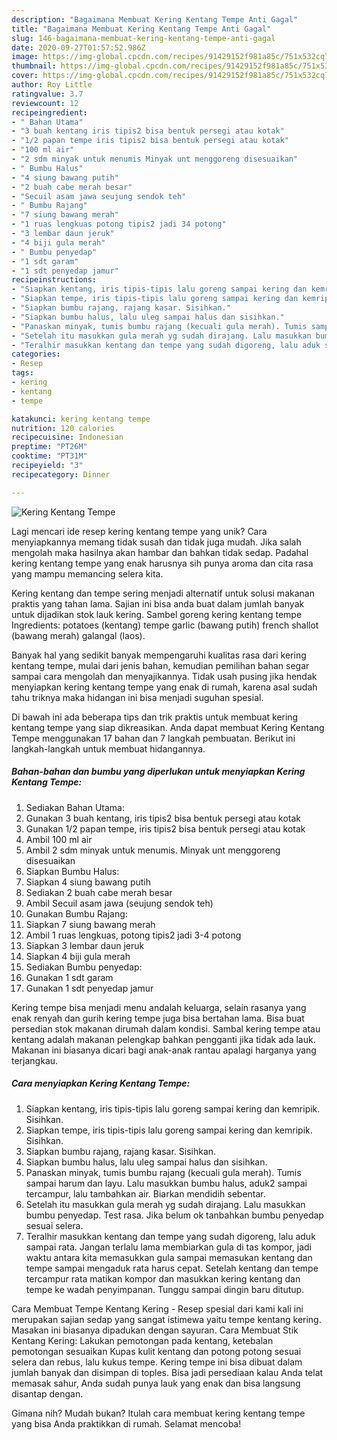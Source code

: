 ```yaml
---
description: "Bagaimana Membuat Kering Kentang Tempe Anti Gagal"
title: "Bagaimana Membuat Kering Kentang Tempe Anti Gagal"
slug: 146-bagaimana-membuat-kering-kentang-tempe-anti-gagal
date: 2020-09-27T01:57:52.986Z
image: https://img-global.cpcdn.com/recipes/91429152f981a85c/751x532cq70/kering-kentang-tempe-foto-resep-utama.jpg
thumbnail: https://img-global.cpcdn.com/recipes/91429152f981a85c/751x532cq70/kering-kentang-tempe-foto-resep-utama.jpg
cover: https://img-global.cpcdn.com/recipes/91429152f981a85c/751x532cq70/kering-kentang-tempe-foto-resep-utama.jpg
author: Roy Little
ratingvalue: 3.7
reviewcount: 12
recipeingredient:
- " Bahan Utama"
- "3 buah kentang iris tipis2 bisa bentuk persegi atau kotak"
- "1/2 papan tempe iris tipis2 bisa bentuk persegi atau kotak"
- "100 ml air"
- "2 sdm minyak untuk menumis Minyak unt menggoreng disesuaikan"
- " Bumbu Halus"
- "4 siung bawang putih"
- "2 buah cabe merah besar"
- "Secuil asam jawa seujung sendok teh"
- " Bumbu Rajang"
- "7 siung bawang merah"
- "1 ruas lengkuas potong tipis2 jadi 34 potong"
- "3 lembar daun jeruk"
- "4 biji gula merah"
- " Bumbu penyedap"
- "1 sdt garam"
- "1 sdt penyedap jamur"
recipeinstructions:
- "Siapkan kentang, iris tipis-tipis lalu goreng sampai kering dan kemripik. Sisihkan."
- "Siapkan tempe, iris tipis-tipis lalu goreng sampai kering dan kemripik. Sisihkan."
- "Siapkan bumbu rajang, rajang kasar. Sisihkan."
- "Siapkan bumbu halus, lalu uleg sampai halus dan sisihkan."
- "Panaskan minyak, tumis bumbu rajang (kecuali gula merah). Tumis sampai harum dan layu. Lalu masukkan bumbu halus, aduk2 sampai tercampur, lalu tambahkan air. Biarkan mendidih sebentar."
- "Setelah itu masukkan gula merah yg sudah dirajang. Lalu masukkan bumbu penyedap. Test rasa. Jika belum ok tanbahkan bumbu penyedap sesuai selera."
- "Teralhir masukkan kentang dan tempe yang sudah digoreng, lalu aduk sampai rata. Jangan terlalu lama membiarkan gula di tas kompor, jadi waktu antara kita memasukkan gula sampai memasukan kentang dan tempe sampai mengaduk rata harus cepat. Setelah kentang dan tempe tercampur rata matikan kompor dan masukkan kering kentang dan tempe ke wadah penyimpanan. Tunggu sampai dingin baru ditutup."
categories:
- Resep
tags:
- kering
- kentang
- tempe

katakunci: kering kentang tempe 
nutrition: 120 calories
recipecuisine: Indonesian
preptime: "PT26M"
cooktime: "PT31M"
recipeyield: "3"
recipecategory: Dinner

---
```



![Kering Kentang Tempe](https://img-global.cpcdn.com/recipes/91429152f981a85c/751x532cq70/kering-kentang-tempe-foto-resep-utama.jpg)

Lagi mencari ide resep kering kentang tempe yang unik? Cara menyiapkannya memang tidak susah dan tidak juga mudah. Jika salah mengolah maka hasilnya akan hambar dan bahkan tidak sedap. Padahal kering kentang tempe yang enak harusnya sih punya aroma dan cita rasa yang mampu memancing selera kita.

Kering kentang dan tempe sering menjadi alternatif untuk solusi makanan praktis yang tahan lama. Sajian ini bisa anda buat dalam jumlah banyak untuk dijadikan stok lauk kering. Sambel goreng kering kentang tempe Ingredients: potatoes (kentang) tempe garlic (bawang putih) french shallot (bawang merah) galangal (laos).

Banyak hal yang sedikit banyak mempengaruhi kualitas rasa dari kering kentang tempe, mulai dari jenis bahan, kemudian pemilihan bahan segar sampai cara mengolah dan menyajikannya. Tidak usah pusing jika hendak menyiapkan kering kentang tempe yang enak di rumah, karena asal sudah tahu triknya maka hidangan ini bisa menjadi suguhan spesial.


Di bawah ini ada beberapa tips dan trik praktis untuk membuat kering kentang tempe yang siap dikreasikan. Anda dapat membuat Kering Kentang Tempe menggunakan 17 bahan dan 7 langkah pembuatan. Berikut ini langkah-langkah untuk membuat hidangannya.

<!--inarticleads1-->

##### Bahan-bahan dan bumbu yang diperlukan untuk menyiapkan Kering Kentang Tempe:

1. Sediakan  Bahan Utama:
1. Gunakan 3 buah kentang, iris tipis2 bisa bentuk persegi atau kotak
1. Gunakan 1/2 papan tempe, iris tipis2 bisa bentuk persegi atau kotak
1. Ambil 100 ml air
1. Ambil 2 sdm minyak untuk menumis. Minyak unt menggoreng disesuaikan
1. Siapkan  Bumbu Halus:
1. Siapkan 4 siung bawang putih
1. Sediakan 2 buah cabe merah besar
1. Ambil Secuil asam jawa (seujung sendok teh)
1. Gunakan  Bumbu Rajang:
1. Siapkan 7 siung bawang merah
1. Ambil 1 ruas lengkuas, potong tipis2 jadi 3-4 potong
1. Siapkan 3 lembar daun jeruk
1. Siapkan 4 biji gula merah
1. Sediakan  Bumbu penyedap:
1. Gunakan 1 sdt garam
1. Gunakan 1 sdt penyedap jamur


Kering tempe bisa menjadi menu andalah keluarga, selain rasanya yang enak renyah dan gurih kering tempe juga bisa bertahan lama. Bisa buat persedian stok makanan dirumah dalam kondisi. Sambal kering tempe atau kentang adalah makanan pelengkap bahkan pengganti jika tidak ada lauk. Makanan ini biasanya dicari bagi anak-anak rantau apalagi harganya yang terjangkau. 

<!--inarticleads2-->

##### Cara menyiapkan Kering Kentang Tempe:

1. Siapkan kentang, iris tipis-tipis lalu goreng sampai kering dan kemripik. Sisihkan.
1. Siapkan tempe, iris tipis-tipis lalu goreng sampai kering dan kemripik. Sisihkan.
1. Siapkan bumbu rajang, rajang kasar. Sisihkan.
1. Siapkan bumbu halus, lalu uleg sampai halus dan sisihkan.
1. Panaskan minyak, tumis bumbu rajang (kecuali gula merah). Tumis sampai harum dan layu. Lalu masukkan bumbu halus, aduk2 sampai tercampur, lalu tambahkan air. Biarkan mendidih sebentar.
1. Setelah itu masukkan gula merah yg sudah dirajang. Lalu masukkan bumbu penyedap. Test rasa. Jika belum ok tanbahkan bumbu penyedap sesuai selera.
1. Teralhir masukkan kentang dan tempe yang sudah digoreng, lalu aduk sampai rata. Jangan terlalu lama membiarkan gula di tas kompor, jadi waktu antara kita memasukkan gula sampai memasukan kentang dan tempe sampai mengaduk rata harus cepat. Setelah kentang dan tempe tercampur rata matikan kompor dan masukkan kering kentang dan tempe ke wadah penyimpanan. Tunggu sampai dingin baru ditutup.


Cara Membuat Tempe Kentang Kering - Resep spesial dari kami kali ini merupakan sajian sedap yang sangat istimewa yaitu tempe kentang kering. Masakan ini biasanya dipadukan dengan sayuran. Cara Membuat Stik Kentang Kering: Lakukan pemotongan pada kentang, ketebalan pemotongan sesuaikan Kupas kulit kentang dan potong potong sesuai selera dan rebus, lalu kukus tempe. Kering tempe ini bisa dibuat dalam jumlah banyak dan disimpan di toples. Bisa jadi persediaan kalau Anda telat memasak sahur, Anda sudah punya lauk yang enak dan bisa langsung disantap dengan. 

Gimana nih? Mudah bukan? Itulah cara membuat kering kentang tempe yang bisa Anda praktikkan di rumah. Selamat mencoba!
